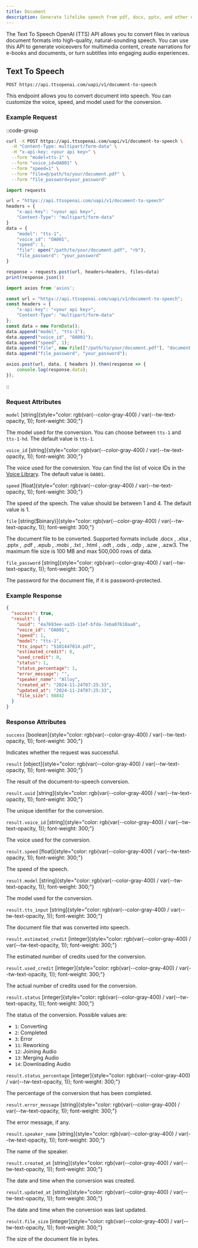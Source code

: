 ```yaml
---
title: Document
description: Generate lifelike speech from pdf, docx, pptx, and other document formats.
---
```


The Text To Speech OpenAI (TTS) API allows you to convert files in various document formats into high-quality, natural-sounding speech. You can use this API to generate voiceovers for multimedia content, create narrations for e-books and documents, or turn subtitles into engaging audio experiences.

## Text To Speech
`POST https://api.ttsopenai.com/uapi/v1/document-to-speech`

This endpoint allows you to convert document into speech. You can customize the voice, speed, and model used for the conversion.


### Example Request
::code-group
```bash [terminal]
curl -X POST https://api.ttsopenai.com/uapi/v1/document-to-speech \
  -H "Content-Type: multipart/form-data" \
  -H "x-api-key: <your api key>" \
  --form "model=tts-1" \
  --form "voice_id=OA001" \
  --form "speed=1" \
  --form "file=@/path/to/your/document.pdf" \
  --form "file_password=your_password"
```

```ts [py]
import requests

url = "https://api.ttsopenai.com/uapi/v1/document-to-speech"
headers = {
    "x-api-key": "<your api key>",
    "Content-Type": "multipart/form-data"
}
data = {
    "model": "tts-1",
    "voice_id": "OA001",
    "speed": 1,
    "file": open("/path/to/your/document.pdf", "rb"),
    "file_password": "your_password"
}

response = requests.post(url, headers=headers, files=data)
print(response.json())
```

```ts [ts]
import axios from 'axios';

const url = "https://api.ttsopenai.com/uapi/v1/document-to-speech";
const headers = {
    "x-api-key": "<your api key>",
    "Content-Type": "multipart/form-data"
};
const data = new FormData();
data.append("model", "tts-1");
data.append("voice_id", "OA001");
data.append("speed", 1);
data.append("file", new File(["/path/to/your/document.pdf"], "document.pdf"));
data.append("file_password", "your_password");

axios.post(url, data, { headers }).then(response => {
    console.log(response.data);
});
```
::

### Request Attributes
<!-- model	string	chỉ có thể chọn tts-1 hoặc tts-1-hd, mặc định là tts-1	
voice_id	string	tham khảo danh sách voice id ở sheet bên cạnh, mặc định là OA001	
speed	float	từ 1-4, mặc định là 1	
input*	string	max 10000 chars	 -->
<!-- space -->

`model` [string]{style="color: rgb(var(--color-gray-400) / var(--tw-text-opacity, 1)); font-weight: 300;"}

The model used for the conversion. You can choose between `tts-1` and `tts-1-hd`. The default value is `tts-1`.

`voice_id` [string]{style="color: rgb(var(--color-gray-400) / var(--tw-text-opacity, 1)); font-weight: 300;"}

The voice used for the conversion. You can find the list of voice IDs in the [Voice Library](https://ttsopenai.com/voice-library). The default value is `OA001`.

`speed` [float]{style="color: rgb(var(--color-gray-400) / var(--tw-text-opacity, 1)); font-weight: 300;"}

The speed of the speech. The value should be between 1 and 4. The default value is 1.

`file` [string($binary)]{style="color: rgb(var(--color-gray-400) / var(--tw-text-opacity, 1)); font-weight: 300;"}

The document file to be converted. Supported formats include .docx , .xlsx , .pptx , .pdf , .epub , .mobi , .txt , .html , .odt , .ods , .odp , .azw , .azw3. The maximum file size is 100 MB and max 500,000 rows of data.

`file_password` [string]{style="color: rgb(var(--color-gray-400) / var(--tw-text-opacity, 1)); font-weight: 300;"}

The password for the document file, if it is password-protected.

### Example Response
```json [Response]
{
  "success": true,
  "result": {
    "uuid": "4a7693ee-aa35-11ef-bfda-7eba07618aa0",
    "voice_id": "OA001",
    "speed": 1,
    "model": "tts-1",
    "tts_input": "5101447014.pdf",
    "estimated_credit": 0,
    "used_credit": 0,
    "status": 1,
    "status_percentage": 1,
    "error_message": "",
    "speaker_name": "Alloy",
    "created_at": "2024-11-24T07:25:33",
    "updated_at": "2024-11-24T07:25:33",
    "file_size": 98842
  }
}
```

### Response Attributes

`success` [boolean]{style="color: rgb(var(--color-gray-400) / var(--tw-text-opacity, 1)); font-weight: 300;"}

Indicates whether the request was successful.

`result` [object]{style="color: rgb(var(--color-gray-400) / var(--tw-text-opacity, 1)); font-weight: 300;"}

The result of the document-to-speech conversion.

`result.uuid` [string]{style="color: rgb(var(--color-gray-400) / var(--tw-text-opacity, 1)); font-weight: 300;"}

The unique identifier for the conversion.

`result.voice_id` [string]{style="color: rgb(var(--color-gray-400) / var(--tw-text-opacity, 1)); font-weight: 300;"}

The voice used for the conversion.

`result.speed` [float]{style="color: rgb(var(--color-gray-400) / var(--tw-text-opacity, 1)); font-weight: 300;"}

The speed of the speech.

`result.model` [string]{style="color: rgb(var(--color-gray-400) / var(--tw-text-opacity, 1)); font-weight: 300;"}

The model used for the conversion.

`result.tts_input` [string]{style="color: rgb(var(--color-gray-400) / var(--tw-text-opacity, 1)); font-weight: 300;"}

The document file that was converted into speech.

`result.estimated_credit` [integer]{style="color: rgb(var(--color-gray-400) / var(--tw-text-opacity, 1)); font-weight: 300;"}

The estimated number of credits used for the conversion.

`result.used_credit` [integer]{style="color: rgb(var(--color-gray-400) / var(--tw-text-opacity, 1)); font-weight: 300;"}

The actual number of credits used for the conversion.

`result.status` [integer]{style="color: rgb(var(--color-gray-400) / var(--tw-text-opacity, 1)); font-weight: 300;"}

The status of the conversion. Possible values are:

<!-- CONVERTING = 1
JOINING_AUDIO = 12
MERGING_AUDIO = 13
DOWNLOADING_AUDIO = 14
REWORKING = 11
COMPLETED = 2
ERROR = 3 -->

- `1`: Converting
- `2`: Completed
- `3`: Error
- `11`: Reworking
- `12`: Joining Audio
- `13`: Merging Audio
- `14`: Downloading Audio

`result.status_percentage` [integer]{style="color: rgb(var(--color-gray-400) / var(--tw-text-opacity, 1)); font-weight: 300;"}

The percentage of the conversion that has been completed.

`result.error_message` [string]{style="color: rgb(var(--color-gray-400) / var(--tw-text-opacity, 1)); font-weight: 300;"}

The error message, if any.

`result.speaker_name` [string]{style="color: rgb(var(--color-gray-400) / var(--tw-text-opacity, 1)); font-weight: 300;"}

The name of the speaker.

`result.created_at` [string]{style="color: rgb(var(--color-gray-400) / var(--tw-text-opacity, 1)); font-weight: 300;"}

The date and time when the conversion was created.

`result.updated_at` [string]{style="color: rgb(var(--color-gray-400) / var(--tw-text-opacity, 1)); font-weight: 300;"}

The date and time when the conversion was last updated.

`result.file_size` [integer]{style="color: rgb(var(--color-gray-400) / var(--tw-text-opacity, 1)); font-weight: 300;"}

The size of the document file in bytes.
